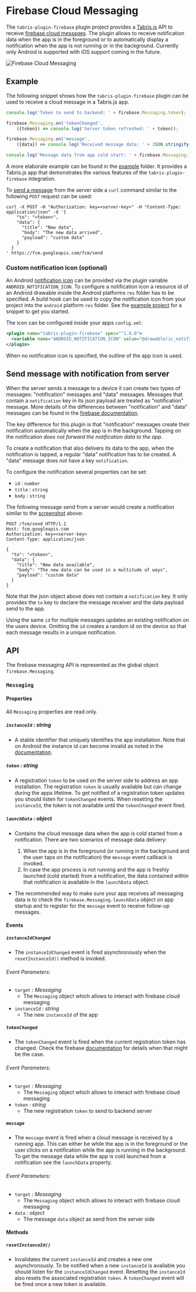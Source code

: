 # Firebase Cloud Messaging

The `tabris-plugin-firebase` plugin project provides a [Tabris.js](https://tabrisjs.com) API to receive [firebase cloud messages](https://firebase.google.com/docs/cloud-messaging/). The plugin allows to receive notification data when the app is in the foreground or to automatically display a notification when the app is not running or in the background. Currently only Android is supported with iOS support coming in the future.


![Firebase Cloud Messaging](img/cloud-messaging.png)

## Example

The following snippet shows how the `tabris-plugin-firebase` plugin can be used to receive a cloud message in a Tabris.js app.

```js
console.log('Token to send to backend: ' + firebase.Messaging.token);

firebase.Messaging.on('tokenChanged',
    ({token}) => console.log('Server token refreshed: ' + token));

firebase.Messaging.on('message',
    ({data}) => console.log('Received message data: ' + JSON.stringify(data)));

console.log('Message data from app cold start: ' + firebase.Messaging.launchData);
```

A more elaborate example can be found in the [example](../example/) folder. It provides a Tabris.js app that demonstrates the various features of the `tabris-plugin-firebase` integration.

To [send a message](https://firebase.google.com/docs/cloud-messaging/send-message) from the server side a `curl` command similar to the following `POST` request can be used:

```shell
curl -X POST -H "Authorization: key=<server-key>" -H "Content-Type: application/json" -d '{
    "to": "<token>",
    "data": {
      "title": "New data",
      "body": "The new data arrived",
      "payload": "custom data"
    }
  }
' https://fcm.googleapis.com/fcm/send
```

### Custom notification icon (optional)

An Android [notification icon](https://developer.android.com/guide/practices/ui_guidelines/icon_design_status_bar.html) can be provided via the plugin variable `ANDROID_NOTIFICATION_ICON`. To configure a notification icon a resource id of an Android drawable inside the Android platforms `res` folder has to be specified. A build hook can be used to copy the notification icon from your project into the `android` platform `res` folder. See the [example project](../example/cordova/scripts/android/copy-resources.js) for a snippet to get you started.

The icon can be configured inside your apps `config.xml`:

```xml
<plugin name="tabris-plugin-firebase" spec="^1.0.0">
  <variable name="ANDROID_NOTIFICATION_ICON" value="@drawable/ic_notification" />
</plugin>
```

When no notification icon is specified, the outline of the app icon is used.

## Send message with notification from server

When the server sends a message to a device it can create two types of messages: "notification" messages and "data" messages. Messages that contain a `notification` key in its json payload are treated as "notification" message. More details of the differences between "notification" and "data" messages can be found in the [firebase documentation](https://firebase.google.com/docs/cloud-messaging/concept-options#notifications_and_data_messages).

The key difference for this plugin is that "notification" messages create their notification automatically when the app is in the background. Tapping on the notification _does not forward the notification data to the app_.

To create a notification that also delivers its data to the app, when the notification is tapped, a regular "data" notification has to be created. A "data" message does _not_ have a key `notification`.

To configure the notification several properties can be set:

- `id` : `number`
- `title` : `string`
- `body` : `string`

The following message send from a server would create a notification similar to the [screenshot](doc/img/firebase.png) above:

```shell
POST /fcm/send HTTP/1.1
Host: fcm.googleapis.com
Authorization: key=<server-key>
Content-Type: application/json

{
  "to": "<token>",
  "data": {
    "title": "New data available",
    "body": "The new data can be used in a multitude of ways",
    "payload": "custom data"
  }
}
```

Note that the json object above does not contain a `notification` key. It only provides the `to` key to declare the message receiver and the data payload send to the app.

Using the same `id` for multiple messages updates an existing notification on the users device. Omitting the `id` creates a random id on the device so that each message results in a unique notification.

## API

The firebase messaging API is represented as the global object `firebase.Messaging`.

### `Messaging`

#### Properties

All `Messaging` properties are read only.

##### `instanceId` : _string_

* A stable identifier that uniquely identifies the app installation. Note that on Android the instance id can become invalid as noted in the [documentation](https://firebase.google.com/docs/reference/android/com/google/firebase/iid/FirebaseInstanceId.html).

##### `token` : _string_

* A registration `token` to be used on the server side to address an app installation. The registration `token` is usually available but can change during the apps lifetime. To get notified of a registration token updates you should listen for `tokenChanged` events. When resetting the `instanceId`, the token is not available until the `tokenChanged` event fired.

##### `launchData` : _object_

* Contains the cloud message data when the app is cold started from a notification. There are two scenarios of message data delivery:
  1. When the app is in the foreground (or running in the background and the user taps on the notification) the `message` event callback is invoked.
  2. In case the app process is not running and the app is freshly launched (cold started) from a notification, the data contained within that notification is available in the `launchData` object.

* The recommended way to make sure your app receives all messaging data is to check the `firebase.Messaging.launchData` object on app startup and to register for the `message` event to receive follow-up messages.

#### Events

##### `instanceIdChanged`

* The `instanceIdChanged` event is fired asynchronously when the `resetInstanceId()` method is invoked.

###### Event Parameters:

* `target` : _Messaging_
  * The `Messaging` object which allows to interact with firebase cloud messaging
* `instanceId` : _string_
  * The new `instanceId` of the app

##### `tokenChanged`

* The `tokenChanged` event is fired when the current registration token has changed. Check the firebase [documentation](https://firebase.google.com/docs/reference/android/com/google/firebase/iid/FirebaseInstanceId.html) for details when that might be the case.

###### Event Parameters:

* `target` : _Messaging_
  * The `Messaging` object which allows to interact with firebase cloud messaging
* `token` : _string_
  * The new registration `token` to send to backend server

##### `message`

* The `message` event is fired when a cloud message is received by a running app. This can either be while the app is in the foreground or the user clicks on a notification while the app is running in the background. To get the message data while the app is cold launched from a notification see the `launchData` property.

###### Event Parameters:

* `target` : _Messaging_
  * The `Messaging` object which allows to interact with firebase cloud messaging
* `data` : _object_
  * The message `data` object as send from the server side

#### Methods

##### `resetInstanceId()`

* Invalidates the current `instanceId` and creates a new one asynchronously. To be notified when a new `instanceId` is available you should listen for the `instanceIdChanged` event. Resetting the `instanceId` also resets the associated registration `token`. A `tokenChanged` event will be fired once a new token is available.
